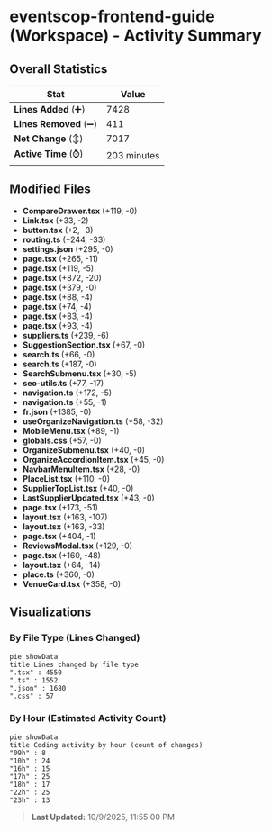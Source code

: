 # eventscop-frontend-guide (Workspace) - Activity Summary 

## Overall Statistics

| Stat                   | Value                                                             |
| ---------------------- | ----------------------------------------------------------------- |
| **Lines Added** (➕)   | 7428                                          |
| **Lines Removed** (➖) | 411                                        |
| **Net Change** (↕)    | 7017                |
| **Active Time** (⌚)   | 203 minutes |


## Modified Files
- **CompareDrawer.tsx** (+119, -0)
- **Link.tsx** (+33, -2)
- **button.tsx** (+2, -3)
- **routing.ts** (+244, -33)
- **settings.json** (+295, -0)
- **page.tsx** (+265, -11)
- **page.tsx** (+119, -5)
- **page.tsx** (+872, -20)
- **page.tsx** (+379, -0)
- **page.tsx** (+88, -4)
- **page.tsx** (+74, -4)
- **page.tsx** (+83, -4)
- **page.tsx** (+93, -4)
- **suppliers.ts** (+239, -6)
- **SuggestionSection.tsx** (+67, -0)
- **search.ts** (+66, -0)
- **search.ts** (+187, -0)
- **SearchSubmenu.tsx** (+30, -5)
- **seo-utils.ts** (+77, -17)
- **navigation.ts** (+172, -5)
- **navigation.ts** (+55, -1)
- **fr.json** (+1385, -0)
- **useOrganizeNavigation.ts** (+58, -32)
- **MobileMenu.tsx** (+89, -1)
- **globals.css** (+57, -0)
- **OrganizeSubmenu.tsx** (+40, -0)
- **OrganizeAccordionItem.tsx** (+45, -0)
- **NavbarMenuItem.tsx** (+28, -0)
- **PlaceList.tsx** (+110, -0)
- **SupplierTopList.tsx** (+40, -0)
- **LastSupplierUpdated.tsx** (+43, -0)
- **page.tsx** (+173, -51)
- **layout.tsx** (+163, -107)
- **layout.tsx** (+163, -33)
- **page.tsx** (+404, -1)
- **ReviewsModal.tsx** (+129, -0)
- **page.tsx** (+160, -48)
- **layout.tsx** (+64, -14)
- **place.ts** (+360, -0)
- **VenueCard.tsx** (+358, -0)

## Visualizations

### By File Type (Lines Changed)

```mermaid
pie showData
title Lines changed by file type
".tsx" : 4550
".ts" : 1552
".json" : 1680
".css" : 57
```

### By Hour (Estimated Activity Count)

```mermaid
pie showData
title Coding activity by hour (count of changes)
"09h" : 8
"10h" : 24
"16h" : 15
"17h" : 25
"18h" : 17
"22h" : 25
"23h" : 13
```


> **Last Updated:** 10/9/2025, 11:55:00 PM